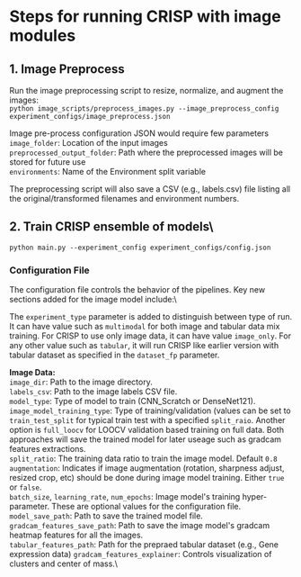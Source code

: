 # Steps for running CRISP with image modules

## 1. Image Preprocess
Run the image preprocessing script to resize, normalize, and augment the images:\
`python image_scripts/preprocess_images.py --image_preprocess_config experiment_configs/image_preprocess.json`

Image pre-process configuration JSON would require few parameters\
`image_folder`: Location of the input images\
`preprocessed_output_folder`: Path where the preprocessed images will be stored for future use\
`environments`: Name of the Environment split variable

The preprocessing script will also save a CSV (e.g., labels.csv) file listing all the original/transformed filenames and environment numbers.

## 2. Train CRISP ensemble of models\
`python main.py --experiment_config experiment_configs/config.json`

### Configuration File
The configuration file controls the behavior of the pipelines. Key new sections added for the image model include:\

The `experiment_type` parameter is added to distinguish between type of run. It can have value such as `multimodal` for both image and tabular data mix training. For CRISP to use only image data, it can have value `image_only`. For any other value such as `tabular`, it will run CRISP like earlier version with tabular dataset as specified in the `dataset_fp` parameter.

**Image Data:** \
`image_dir`: Path to the image directory.\
`labels_csv`: Path to the image labels CSV file.\
`model_type`: Type of model to train (CNN_Scratch or DenseNet121).\
`image_model_training_type`: Type of training/validation (values can be set to `train_test_split` for typical train test with a specified `split_raio`. Another option is `full_loocv` for LOOCV validation based training on full data. Both approaches will save the trained model for later useage such as gradcam features extractions.\
`split_ratio`: The training data ratio to train the image model. Default `0.8`\
`augmentation`: Indicates if image augmentation (rotation, sharpness adjust, resized crop, etc) should be done during image model training. Either `true` or `false`.\
`batch_size`, `learning_rate`, `num_epochs`: Image model's training hyper-parameter. These are optional values for the configuration file.\
`model_save_path`: Path to save the trained model file.\
`gradcam_features_save_path`: Path to save the image model's gradcam heatmap features for all the images.\
`tabular_features_path`: Path for the prepraed tabular dataset (e.g., Gene expression data)
`gradcam_features_explainer`: Controls visualization of clusters and center of mass.\
